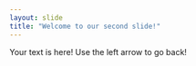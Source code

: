 ```yaml
---
layout: slide
title: "Welcome to our second slide!"
---
```

Your text is here!
Use the left arrow to go back!
